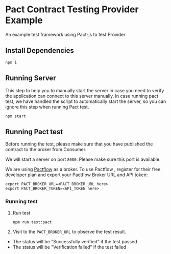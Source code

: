 # Pact Contract Testing Provider Example

An example test framework using Pact-js to test Provider

## Install Dependencies

`npm i`

## Running Server

This step to help you to manually start the server in case you need to verify the application can connect to this server manually. In case running pact test, we have handled the script to automatically start the server, so you can ignore this step when running Pact test.

   `npm start`

## Running Pact test

Before running the test, please make sure that you have published the contract to the broker from Consumer.

We will start a server on port `8080`. Please make sure this port is available.

We are using [Pactflow](https://pactflow.io/) as a broker. To use Pactflow , register for their free developer plan and export your Pactflow Broker URL and API token:

```
export PACT_BROKER_URL=<PACT_BROKER_URL here>
export PACT_BROKER_TOKEN=<API_TOKEN here>
```

### Running test

1. Run test

    `npm run test:pact`

2. Visit to the `PACT_BROKER_URL` to observe the test result.
- The status will be "Successfully verified" if the test passed
- The status will be "Verification failed" if the test failed


